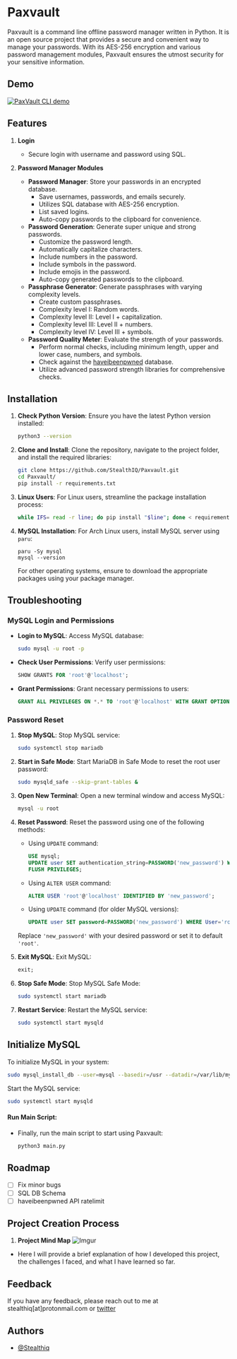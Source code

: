 # Paxvault

Paxvault is a command line offline password manager written in Python. It is an open source project that provides a secure and convenient way to manage your passwords. With its AES-256 encryption and various password management modules, Paxvault ensures the utmost security for your sensitive information.
## Demo

[![PaxVault CLI
demo](https://asciinema.org/a/do4mrvnSGnbP01PjuvENwc54h.svg)](https://asciinema.org/a/do4mrvnSGnbP01PjuvENwc54h?autoplay=1)

## Features

1. **Login**
   - Secure login with username and password using SQL.

2. **Password Manager Modules**
   - **Password Manager**: Store your passwords in an encrypted database.
     - Save usernames, passwords, and emails securely.
     - Utilizes SQL database with AES-256 encryption.
     - List saved logins.
     - Auto-copy passwords to the clipboard for convenience.
   - **Password Generation**: Generate super unique and strong passwords.
     - Customize the password length.
     - Automatically capitalize characters.
     - Include numbers in the password.
     - Include symbols in the password.
     - Include emojis in the password.
     - Auto-copy generated passwords to the clipboard.
   - **Passphrase Generator**: Generate passphrases with varying complexity levels.
     - Create custom passphrases.
     - Complexity level I: Random words.
     - Complexity level II: Level I + capitalization.
     - Complexity level III: Level II + numbers.
     - Complexity level IV: Level III + symbols.
   - **Password Quality Meter**: Evaluate the strength of your passwords.
     - Perform normal checks, including minimum length, upper and lower case, numbers, and symbols.
     - Check against the [haveibeenpwned](https://haveibeenpwned.com/) database.
     - Utilize advanced password strength libraries for comprehensive checks.

## Installation

1. **Check Python Version**: Ensure you have the latest Python version installed:
   ```bash
   python3 --version
   ```

2. **Clone and Install**: Clone the repository, navigate to the project folder, and install the required libraries:
   ```bash
   git clone https://github.com/StealthIQ/Paxvault.git
   cd Paxvault/
   pip install -r requirements.txt
   ```

3. **Linux Users**: For Linux users, streamline the package installation process:
   ```bash
   while IFS= read -r line; do pip install "$line"; done < requirements.txt
   ```

4. **MySQL Installation**: For Arch Linux users, install MySQL server using `paru`:
   ```shell
   paru -Sy mysql
   mysql --version
   ```
   
   For other operating systems, ensure to download the appropriate packages using your package manager.
## Troubleshooting 

### MySQL Login and Permissions
- **Login to MySQL**: Access MySQL database:
  ```bash
  sudo mysql -u root -p
  ```

- **Check User Permissions**: Verify user permissions:
  ```sql
  SHOW GRANTS FOR 'root'@'localhost'; 
  ```

- **Grant Permissions**: Grant necessary permissions to users:
  ```sql
  GRANT ALL PRIVILEGES ON *.* TO 'root'@'localhost' WITH GRANT OPTION;
  ```

### Password Reset
1. **Stop MySQL**: Stop MySQL service:
   ```bash
   sudo systemctl stop mariadb
   ```

2. **Start in Safe Mode**: Start MariaDB in Safe Mode to reset the root user password:
   ```bash
   sudo mysqld_safe --skip-grant-tables &
   ```

3. **Open New Terminal**: Open a new terminal window and access MySQL:
   ```bash
   mysql -u root 
   ```

4. **Reset Password**: Reset the password using one of the following methods:
   - Using `UPDATE` command:
     ```sql
     USE mysql;
     UPDATE user SET authentication_string=PASSWORD('new_password') WHERE User='root';
     FLUSH PRIVILEGES;
     ```
   - Using `ALTER USER` command:
     ```sql
     ALTER USER 'root'@'localhost' IDENTIFIED BY 'new_password';
     ```
   - Using `UPDATE` command (for older MySQL versions):
     ```sql
     UPDATE user SET password=PASSWORD('new_password') WHERE User='root';
     ```

   Replace `'new_password'` with your desired password or set it to default `'root'`.

5. **Exit MySQL**: Exit MySQL:
   ```sql
   exit;
   ```

6. **Stop Safe Mode**: Stop MySQL Safe Mode:
   ```bash
   sudo systemctl start mariadb
   ```

7. **Restart Service**: Restart the MySQL service:
   ```bash
   sudo systemctl start mysqld
   ```

## Initialize MySQL

To initialize MySQL in your system:

```bash
sudo mysql_install_db --user=mysql --basedir=/usr --datadir=/var/lib/mysql
```

Start the MySQL service:

```bash
sudo systemctl start mysqld
```

#### **Run Main Script**: 
- Finally, run the main script to start using Paxvault:
   ```bash
   python3 main.py
   ```

## Roadmap

- [ ] Fix minor bugs
- [ ] SQL DB Schema 
- [ ] haveibeenpwned API ratelimit
## Project Creation Process

1. **Project Mind Map** 
![Imgur](https://i.imgur.com/vk8z0x7.png)

- Here I will provide a brief explanation of how I developed this project, the challenges I faced, and what I have learned so far.

## Feedback

If you have any feedback, please reach out to me at stealthiq[at]protonmail.com or [twitter](https://twitter.com/StealthIQQ)


## Authors

- [@Stealthiq](https://www.github.com/stealthiq)
